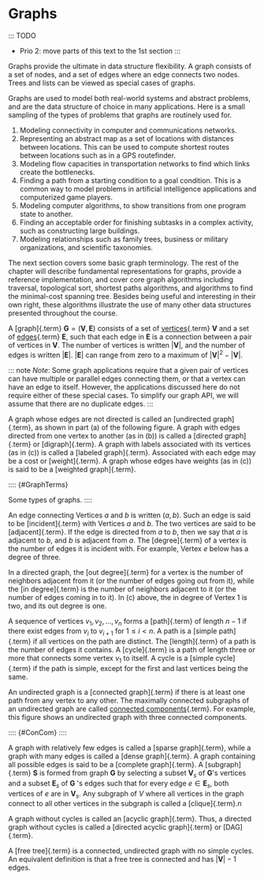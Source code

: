 
# Graphs

::: TODO
- Prio 2: move parts of this text to the 1st section
:::

Graphs provide the ultimate in data structure flexibility. A graph
consists of a set of nodes, and a set of edges where an edge connects
two nodes. Trees and lists can be viewed as special cases of graphs.

Graphs are used to model both real-world systems and abstract problems,
and are the data structure of choice in many applications. Here is a
small sampling of the types of problems that graphs are routinely used
for.

1.  Modeling connectivity in computer and communications networks.
2.  Representing an abstract map as a set of locations with distances
    between locations. This can be used to compute shortest routes
    between locations such as in a GPS routefinder.
3.  Modeling flow capacities in transportation networks to find which
    links create the bottlenecks.
4.  Finding a path from a starting condition to a goal condition. This
    is a common way to model problems in artificial intelligence
    applications and computerized game players.
5.  Modeling computer algorithms, to show transitions from one program
    state to another.
6.  Finding an acceptable order for finishing subtasks in a complex
    activity, such as constructing large buildings.
7.  Modeling relationships such as family trees, business or military
    organizations, and scientific taxonomies.

The next section covers some basic graph terminology. The
rest of the chapter will describe fundamental representations for graphs,
provide a reference implementation, and cover core graph algorithms
including traversal, topological sort, shortest paths algorithms, and
algorithms to find the minimal-cost spanning tree. Besides being useful
and interesting in their own right, these algorithms illustrate the use
of many other data structures presented throughout the course.

A [graph]{.term}
$\mathbf{G} = (\mathbf{V}, \mathbf{E})$ consists of a set of
[vertices](#vertex){.term} $\mathbf{V}$ and a
set of [edges](#edge){.term} $\mathbf{E}$, such
that each edge in $\mathbf{E}$ is a connection between a pair of
vertices in $\mathbf{V}$. The number of vertices is written
$|\mathbf{V}|$, and the number of edges is written $|\mathbf{E}|$.
$|\mathbf{E}|$ can range from zero to a maximum of
$|\mathbf{V}|^2 - |\mathbf{V}|$.

::: note
*Note*: Some graph applications require that a given pair of vertices can
have multiple or parallel edges connecting them, or that a vertex
can have an edge to itself. However, the applications discussed here
do not require either of these special cases. To simplify our graph
API, we will assume that there are no duplicate edges.
:::

A graph whose edges are not directed is called an
[undirected graph]{.term}, as shown in part (a)
of the following figure. A graph with edges directed from one vertex to
another (as in (b)) is called a [directed graph]{.term} or [digraph]{.term}. A graph with
labels associated with its vertices (as in (c)) is called a
[labeled graph]{.term}. Associated with each
edge may be a cost or [weight]{.term}. A graph
whose edges have weights (as in (c)) is said to be a
[weighted graph]{.term}.

:::: {#GraphTerms}
<inlineav id="GdirundirCON" src="Graph/GdirundirCON.js" name="Graph/GdirundirCON" links="Graph/GraphDefCON.css" static/>

Some types of graphs.
::::

An edge connecting Vertices $a$ and $b$ is written $(a, b)$. Such an
edge is said to be [incident]{.term} with
Vertices $a$ and $b$. The two vertices are said to be
[adjacent]{.term}. If the edge is directed from
$a$ to $b$, then we say that $a$ is adjacent to $b$, and $b$ is adjacent
from $a$. The [degree]{.term} of a vertex is the
number of edges it is incident with. For example, Vertex $e$ below has a
degree of three.

In a directed graph, the [out degree]{.term} for
a vertex is the number of neighbors adjacent from it (or the number of
edges going out from it), while the [in degree]{.term} is the number of neighbors adjacent to it (or the number of
edges coming in to it). In (c) above, the in degree of Vertex 1 is two,
and its out degree is one.

<inlineav id="GneighborCON" src="Graph/GneighborCON.js" name="Graph/GneighborCON" links="Graph/GraphDefCON.css" static/>

A sequence of vertices $v_1, v_2, ..., v_n$ forms a
[path]{.term} of length $n-1$ if there exist
edges from $v_i$ to $v_{i+1}$ for $1 \leq i < n$. A path is a
[simple path]{.term} if all vertices on the path
are distinct. The [length]{.term} of a path is
the number of edges it contains. A [cycle]{.term} is a path of length three or more that connects some vertex
$v_1$ to itself. A cycle is a [simple cycle]{.term} if the path is simple, except for the first and last
vertices being the same.

<inlineav id="GpathDefCON" src="Graph/GpathDefCON.js" name="Graph/GpathDefCON" links="Graph/GraphDefCON.css" static/>

An undirected graph is a [connected graph]{.term} if there is at least one path from any vertex to any other.
The maximally connected subgraphs of an undirected graph are called
[connected components](#connected-component){.term}. For example, this figure shows an undirected graph with
three connected components.

:::: {#ConCom}
<inlineav id="GconcomCON" src="Graph/GconcomCON.js" name="Graph/GconcomCON" links="Graph/GraphDefCON.css" static/>
::::

A graph with relatively few edges is called a
[sparse graph]{.term}, while a graph with many
edges is called a [dense graph]{.term}. A graph
containing all possible edges is said to be a
[complete graph]{.term}. A
[subgraph]{.term} $\mathbf{S}$ is formed from
graph $\mathbf{G}$ by selecting a subset $\mathbf{V}_s$ of
$\mathbf{G}$'s vertices and a subset $\mathbf{E}_s$ of $\mathbf{G}$ 's
edges such that for every edge $e  \in \mathbf{E}_s$, both vertices of
$e$ are in $\mathbf{V}_s$. Any subgraph of $V$ where all vertices in the
graph connect to all other vertices in the subgraph is called a
[clique]{.term}.n

<inlineav id="GsparseDefCON" src="Graph/GsparseDefCON.js" name="Graph/GsparseDefCON" links="Graph/GraphDefCON.css" static/>

A graph without cycles is called an [acyclic graph]{.term}. Thus, a directed graph without cycles is called a
[directed acyclic graph]{.term} or
[DAG]{.term}.

<inlineav id="GacyclicDefCON" src="Graph/GacyclicDefCON.js" name="Graph/GacyclicDefCON" links="Graph/GraphDefCON.css" static/>

A [free tree]{.term} is a connected, undirected
graph with no simple cycles. An equivalent definition is that a free
tree is connected and has $|\mathbf{V}| - 1$ edges.
